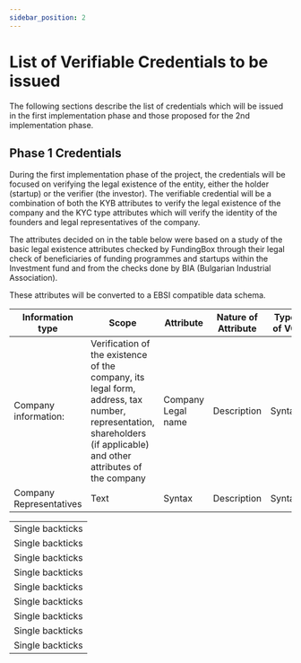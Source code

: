 ```yaml
---
sidebar_position: 2
---
```


# List of Verifiable Credentials to be issued

The following sections describe the list of credentials which will be issued in the first implementation phase and those proposed for the 2nd implementation phase.

## Phase 1 Credentials

During the first implementation phase of the project, the credentials will be focused on verifying the legal existence of the entity, either the holder (startup) or the verifier (the investor). The verifiable credential will be a combination of both the KYB attributes to verify the legal existence of the company and the KYC type attributes which will verify the identity of the founders and legal representatives of the company.

The attributes decided on in the table below were based on a study of the basic legal existence attributes checked by FundingBox through their legal check of beneficiaries of funding programmes and startups within the Investment fund and from the checks done by BIA (Bulgarian Industrial Association).

These attributes will be converted to a EBSI compatible data schema.

<!-- <style>
    .tableColor th {
        background: grey;
    }
</style> -->

<div class="tableColor">

| Information type        | Scope                                                                                                                                                               | Attribute          | Nature of Attribute | Type of VC | Source of Information | Source of Verification | Issuer Profile | Time/Cost Required |
| ----------------------- | ------------------------------------------------------------------------------------------------------------------------------------------------------------------- | ------------------ | ------------------- | ---------- | --------------------- | ---------------------- | -------------- | ------------------ |
| Company information:    | Verification of the existence of the company, its legal form, address, tax number, representation, shareholders (if applicable) and other attributes of the company | Company Legal name | Description         | Syntax     | Description           | Syntax                 | Description    | Syntax             |
| Company Representatives | Text                                                                                                                                                                | Syntax             | Description         | Syntax     | Description           | Syntax                 | Description    | Syntax             |

</div>

<table>
<tbody><tr><td>Single backticks</td></tr><tr><td>Single backticks</td></tr><tr><td>Single backticks</td></tr><tr><td>Single backticks</td></tr><tr><td>Single backticks</td></tr><tr><td>Single backticks</td></tr><tr><td>Single backticks</td></tr><tr><td>Single backticks</td></tr><tr><td>Single backticks</td></tr></tbody>  
</table>
